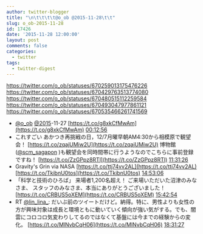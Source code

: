 ```yaml
---
author: twitter-blogger
title: "\n\t\t\t\t@o_ob @2015-11-28\t\t"
slug: o_ob-2015-11-28
id: 17426
date: '2015-11-28 12:00:00'
layout: post
comments: false
categories:
  - twitter
tags:
  - twitter-digest
---
```


https://twitter.com/o_ob/statuses/670259013175476226 https://twitter.com/o_ob/statuses/670429763513774080 https://twitter.com/o_ob/statuses/670480515112259584 https://twitter.com/o_ob/statuses/670493047977861121 https://twitter.com/o_ob/statuses/670535466261741569  

*   [@o_ob](https://twitter.com/o_ob) [@2015](https://twitter.com/2015)-11-27 [https://t.co/g8xkCfMwAm](https://t.co/g8xkCfMwAm) [00:12:56](https://twitter.com/o_ob/statuses/670259013175476226)
*   これすごい あかつき再挑戦の日，12/7月曜早朝AM4:30から相模原で観望会！ [https://t.co/zqajUMiw2U](https://t.co/zqajUMiw2U) 博物館([@scm_sagapon](https://twitter.com/scm_sagapon) )も観望会を同時間帯に行うようなのでこちらに事前登録ですね！ [https://t.co/ZzGPpz8RTl](https://t.co/ZzGPpz8RTl) [11:31:26](https://twitter.com/o_ob/statuses/670429763513774080)
*   Gravity's Grin via NASA [https://t.co/ttj74vv2AL](https://t.co/ttj74vv2AL) [https://t.co/TkibnU0tos](https://t.co/TkibnU0tos) [14:53:06](https://twitter.com/o_ob/statuses/670480515112259584)
*   「科学と技術のひろば」 来場者1,200名超え！ ご来場いただいた沼津のみなさま、 スタッフのみなさま、本当にありがとうございました！ [https://t.co/CRBUS5oXEM](https://t.co/CRBUS5oXEM) [15:42:54](https://twitter.com/o_ob/statuses/670493047977861121)
*   RT [@lin_lina_](https://twitter.com/lin_lina_): だいぶ前のツイートだけど。納得。特に、男性よりも女性の方が興味対象は成長と環境ともに動いていく傾向が強い気がする。でも、闇雲にコロコロ気変わりしてるのではなくて基盤には今までの経験からの変化。 [https://t.co/MlNvbCqH06](https://t.co/MlNvbCqH06) [18:31:27](https://twitter.com/o_ob/statuses/670535466261741569)